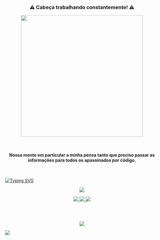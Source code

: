 
<h3 align="center">⚠️ Cabeça trabalhando constantemente! ⚠️</h3>

<p align="center"><img src="https://count.getloli.com/get/@:limmachaindev?theme=soul" width="400"></p><br>

<h4 align="center">Nossa mente em particular a minha pensa tanto que preciso passar as informações para todos os apaxoinados por código.</h4>
<br>
<p align="center">

[![Typing SVG](https://readme-typing-svg.demolab.com?font=Fira+Code&weight=500&pause=1000&color=C85121&center=true&width=900&height=100&lines=Um+home+me+falou+um+dia%3A;O+desenvolvedor+deve+amar+seus+c%C3%B3digos;mais+ajudar+ao+pr%C3%B3ximo+%C3%A9+o+mais+importante)](https://git.io/typing-svg)

</p>

<p float="left" align="center">
  <img src="https://github-readme-activity-graph.vercel.app/graph?username=limmachaindev&theme=tokyo-day">
</p>

<p float="left" align="center">

  <a href="https://github.com/limmachaindev">
    <img src="https://img.shields.io/github/followers/limmachaindev?style=for-the-badge&logo=github">
  <a href="https://github.com/limmachaindev">
    <img src="https://img.shields.io/github/stars/limmachaindev?style=for-the-badge&logo=git">
  <a href="https://github.com/limmachaindev/limmachaindev">
    <img src="https://img.shields.io/github/watchers/limmachaindev/limmachaindev?style=for-the-badge&logo=git">

</p><br><br>

<p float="left" align="center">
  <img src="https://github-profile-trophy.vercel.app/?username=limmachaindev&theme=tokyoday">
  <br></p>

<img src="https://github.com/BEPb/BEPb/blob/main/assets/Bottom_down.svg">
